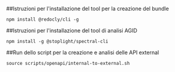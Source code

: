 ##Istruzioni per l'installazione del tool per la creazione del bundle
```
npm install @redocly/cli -g
```

##Istruzioni per l'installazione del tool di analisi AGID
```
npm install -g @stoplight/spectral-cli
```

##Run dello script per la creazione e analisi delle API external
```
source scripts/openapi/internal-to-external.sh
```
